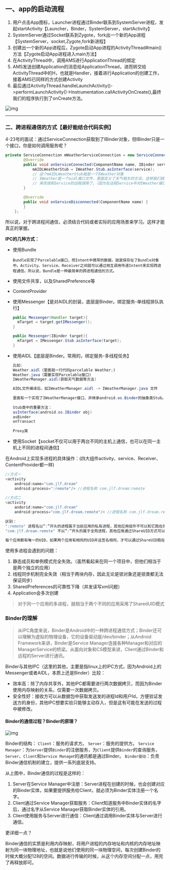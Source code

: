## 一、app的启动流程

1. 用户点击App图标，Launcher进程通过Binder联系到SystemServer进程，发起startActivity【Launcher，Binder，SystemServer，startActivity】
2. SystemServer通过Socket联系到Zygote，fork出一个新的App进程【SystemServer，socket,Zygote,fork新进程】
3. 创建出一个新的App进程后，Zygote启动App进程的ActivityThread#main()方法【Zygote启动App进程进入main方法】
4. 在ActivityThread中，调用AMS进行ApplicationThread的绑定
5. AMS发送创建Application的消息给ApplicationThread，进而转交给ActivityThread中的H，也就是Handler，接着进行Application的创建工作，接着AMS已同样的方式创建Activity
6. 最后通过ActivityThread.handleLaunchActivity()->performLaunchActivity()->Instrumentation.callActivityOnCreate(),最终我们的程序执行到了onCreate方法。

![img](https://upload-images.jianshu.io/upload_images/9271486-89af7a139a1ab82a.png)

---



### 二、跨进程通信的方式【最好能结合代码实例】

4-23号的面试：通过ServiceConnection获取到了IBinder对象，但IBinder只是一个接口，你是如何调用服务呢？

```java
private ServiceConnection mWeatherServiceConnection = new ServiceConnection() {
        @Override
        public void onServiceConnected(ComponentName name, IBinder service) {
			mAIDLWeatherStub = IWeather.Stub.asInterface(service);
            // 这个mAIDLWeatherStub就是一个IWeather对象
            // IWeather是一个aidl接口文件，里面定义了天气相关的方法，这样我们就通过IBinder
            // 来完成和Service的远程调用了。（因为在远程Service中对IWeather接口做了相关实现）
        }

        @Override
        public void onServiceDisconnected(ComponentName name) {
        }
    };
```

所以说，对于跨进程间通信，必须结合代码或者实际的应用场景来学习。这样才能真正的掌握。

**IPC的几种方式：**

- 使用Bundle

  ```
  Bundle实现了Parcelable接口，而Intent中携带的数据，就是保存在了Bundle对象中。Activity、Service、Receiver之间就可以通过相互调用传递Intent来实现跨进程通信。所以说，Bundle是一种最简单的跨进程通信的方式。
  ```

  

- 使用文件共享，以及SharedPreference等

- ContentProvider

- 使用Messenger【是对AIDL的封装，底层是Binder。绑定服务-单线程排队执行】

  ```java
  public Messenger(Handler target){
  	mTarget = target.getIMessenger();
  }
  
  public Messenger(IBinder target){
  	mTarget = IMessenger.Stub.asInterface(target);
  }
  ```

  

- 使用AIDL【底层是Binder。常用的，绑定服务-多线程任务】

  ```java
  比如:
  Weather.aidl（里面就一行代码parcelable Weather;)
  Weather.java（需要实现Parcelable接口)
  IWeatherManager.aidl(获取天气数据等方法)
  
  AIDL文件编译后，如IWeatherManager.aidl -> IWeatherManager.java 文件
      
  里面有一个实现了IWeatherManager接口、并继承android.os.Binder的抽象类Stub。以及Stub的实现类，也是代理类Proxy
      
  Stub类中的重要方法：
  asInterface(android.os.IBinder obj)
  asBinder
  onTransact
      
  Proxy类
  ```

  

- 使用Socket【socket不仅可以用于两台不同的主机上通信，也可以在同一主机上不同的进程间通信】



在Android上实现多进程的具体操作：(四大组件activity、service、Receiver、ContentProvider都一样)

```java
//方式一
<activity
	android:name="com.jlf.dream"
	android:process=":remote"/> //进程名称 com.jlf.dream:remote
        
//方式二
<activity
    andorid:name="com.jlf.dream"
    android:process="com.jlf.dream.remote"/> //进程名称 com.jlf.dream.remote
        
区别：
":remote" 进程名以“:”开头的进程属于当前应用的私有进程，其他应用组件不可以和它跑在同一个进程中。
"com.jlf.dream.remote" 不以“:”开头的属于全局进程，其他应用通过ShareUID方式可以和它跑在同一个进程中。    
    
每个应用都有唯一的UID，如果两个应用有相同的UID并且签名相同，才可以通过ShareUID跑在同一个进程中。
```

使用多进程会遇到的问题：

1. 静态成员和单例模式完全失效。（虽然看起来在同一个项目中，但他们相当于是两个独立的应用）
2. 线程同步机制完全失效（相当于两块内存，因此无论是锁对象还是锁类都无法保证同步）
3. SharedPreferences的可靠性下降（并发读写xml问题）
4. Application会多次创建

> 对于同一个应用的多进程，就相当于两个不同的应用采用了SharedUID模式

### **Binder的理解**

> 从IPC角度来说，Binder是Android中的一种跨进程通信方式；Binder还可以理解为虚拟的物理设备，它的设备驱动是/dev/binder；从Android Framework来讲，Binder是Service Manager连接各种Manager和对应的ManagerService的桥梁。从面向对象和CS模型来讲，Client通过Binder和远程的Server进行通讯。

Binder与其他IPC（这里的其他，主要是指linux上的IPC方式，因为Android上的Messenger或者AIDL，本质上还是Binder）比较：

- 效率高：除了内存共享外，其他IPC都需要进行两次数据拷贝，而因为Binder使用内存映射的关系，仅需要一次数据拷贝。
- 安全性好：接收方可以从数据包中获取发送发的进程Id和用户Id，方便验证发送方的身份，其他IPC想要实验只能够主动存入，但是这有可能在发送的过程中被修改。

#### Binder的通信过程？Binder的原理？

![img](https://upload-images.jianshu.io/upload_images/9271486-3ef2e63be902de04.jpeg?imageMogr2/auto-orient/strip|imageView2/2/w/1002/format/webp)

Binder的结构：
`Client`：服务的请求方。
`Server`：服务的提供方。
`Service Manager`：为`Server`提供`Binder`的注册服务，为`Client`提供`Binder`的查询服务，`Server`、`Client`和`Service Manage`r的通讯都是通过Binder。
`Binder驱动`：负责Binder通信机制的建立，提供一系列底层支持。



从上图中，Binder通信的过程是这样的：

1. Server在Service Manager中注册：Server进程在创建的时候，也会创建对应的Binder实体，如果要提供服务给Client，就必须为Binder实体注册一个名字。
2. Client通过Service Manager获取服务：Client知道服务中Binder实体的名字后，通过名字从Service Manager获取Binder实体的引用。
3. Client使用服务与Server进行通信：Client通过调用Binder实体与Server进行通信。

更详细一点？

Binder通信的实质是利用内存映射，将用户进程的内存地址和内核的内存地址映射为同一块物理地址，也就是说他们使用的同一块物理空间，每次创建Binder的时候大概分配128的空间。数据进行传输的时候，从这个内存空间分配一点，用完了再释放即可。

